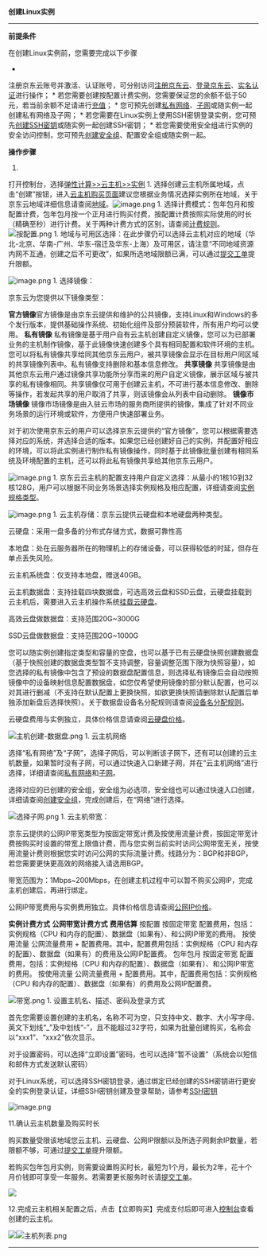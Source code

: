 **创建Linux实例**

****

**前提条件**

在创建Linux实例前，您需要完成以下步骤

* 
注册京东云账号并激活、认证账号，可分别访问[注册京东云](https://uc.jdcloud.com/reg)、[登录京东云](https://uc.jdcloud.com/login)、[实名认证](https://uc.jdcloud.com/account/certify)进行操作；
* 
若您需要创建按配置计费实例，您需要保证您的余额不低于50元，若当前余额不足请进行[充值](https://uc.jdcloud.com/user/recharge_index)；
* 
您可预先创建[私有网络](https://www.jdcloud.com/help/detail/1527/isCateLog/1)、[子网](https://www.jdcloud.com/help/detail/1542/isCateLog/1)或随实例一起创建私有网络及子网；
* 
若您需要在Linux实例上使用SSH密钥登录实例，您可预先[创建SSH密钥](https://www.jdcloud.com/help/detail/330/isCateLog/1)或随实例一起创建SSH密钥；
* 
若您需要使用安全组进行实例的安全访问控制，您可预先[创建安全组](https://www.jdcloud.com/help/detail/1486/isCateLog/1)、配置安全组或随实例一起。

**操作步骤**

1. 
打开控制台，选择[弹性计算>>云主机>>实例](http://console.jdcloud.com/host/compute/list?dataCenter=bj_02)
1. 
选择创建云主机所属地域，点击“创建”按钮，进入[云主机购买页面](http://console.jdcloud.com/host/compute/create?dataCenter=bj_02)建议您根据业务情况选择实例所在地域，关于京东云地域详细信息请查阅[地域](http://www.jdcloud.com/help/detail/872/isCateLog/1)。![image.png](https://img1.jcloudcs.com/cms/797bf42a-cd80-4e3a-a1ce-7e2d62ba0f8120171207155450.png)
1. 
选择计费模式：包年包月和按配置计费，包年包月按一个正月进行购买付费，按配置计费按照实际使用的时长（精确至秒）进行计费。关于两种计费方式的区别，请查阅[计费规则](http://www.jdcloud.com/help/detail/290/isCateLog/1)。![按配置.png](https://img1.jcloudcs.com/cms/236ef762-7da8-456a-8d12-ab779473ebea20170728154141.png)
1. 
地域与可用区选择：在此步骤仍可以选择云主机对应的地域（华北-北京、华南-广州、华东-宿迁及华东-上海）及可用区，请注意“不同地域资源内网不互通，创建之后不可更改”，如果所选地域限额已满，可以通过[提交工单](https://uc.jdcloud.com/question/submit)提升限额。

![image.png](https://img1.jcloudcs.com/cms/9e85695c-beb6-4ab5-ac7f-3353cec1102020180124183758.png)
1. 
选择镜像：

京东云为您提供以下镜像类型：

**官方镜像**官方镜像是由京东云提供和维护的公共镜像，支持Linux和Windows的多个发行版本，提供基础操作系统、初始化组件及部分预装软件，所有用户均可以使用。
**私有镜像**
私有镜像是基于用户自有云主机创建自定义镜像，您可以为已部署业务的主机制作镜像，基于此镜像快速创建多个具有相同配置和软件环境的主机。您可以将私有镜像共享给同其他京东云用户，被共享镜像会显示在目标用户同区域的共享镜像列表中。私有镜像支持删除和基本信息修改。
**共享镜像**
共享镜像是由其他京东云用户通过镜像共享功能所分享而来的用户自定义镜像，展示区域与被共享的私有镜像相同。共享镜像仅可用于创建云主机，不可进行基本信息修改、删除等操作，若发起共享的用户取消了共享，则该镜像会从列表中自动删除。
**镜像市场镜像**
镜像市场镜像是由入驻云市场的服务商所提供的镜像，集成了针对不同业务场景的运行环境或软件，方便用户快速部署业务。

对于初次使用京东云的用户可以选择京东云提供的“官方镜像”，您可以根据需要选择对应的系统，并选择合适的版本。如果您已经创建好自己的实例，并配置好相应的环境，可以将此实例进行制作私有镜像操作，同时基于此镜像批量创建有相同系统及环境配置的主机，还可以将此私有镜像共享给其他京东云用户。

![image.png](https://img1.jcloudcs.com/cms/b791a4b6-404a-4988-8248-ed1e03433b8d20180130004140.png)
1. 
京东云云主机的配置支持用户自定义选择：从最小的1核1G到32核128G，用户可以根据不同业务场景选择实例规格及相应配置，详细请查阅[实例规格类型](http://www.jdcloud.com/help/detail/302/isCateLog/1)。

![image.png](https://img1.jcloudcs.com/cms/2c46efcf-595a-43a7-9323-377301c1b95920180130004244.png)
1. 
云主机存储：京东云提供云硬盘和本地硬盘两种类型。

云硬盘：采用一盘多备的分布式存储方式，数据可靠性高

本地盘：处在云服务器所在的物理机上的存储设备，可以获得较低的时延，但存在单点丢失风险。

云主机系统盘：仅支持本地盘，赠送40GB。

云主机数据盘：支持挂载四块数据盘，可选高效云盘和SSD云盘，云硬盘挂载到云主机后，需要进入云主机操作系统[挂载云硬盘](http://www.jdcloud.com/help/detail/319/isCateLog/1)。

高效云盘做数据盘：支持范围20G~3000G

SSD云盘做数据盘：支持范围20G~1000G

您可以随实例创建指定类型和容量的空盘，也可以基于已有云硬盘快照创建数据盘（基于快照创建的数据盘类型暂不支持调整，容量调整范围下限为快照容量），如您选择的私有镜像中包含了预设的数据盘配置信息，则选择私有镜像后会自动按照镜像中的设备映射信息配置数据盘，如您仅希望使用镜像的部分默认配置，也可以对其进行删减（不支持在默认配置上更换快照，如欲更换快照请删除默认配置后单独添加新盘后选择快照）。关于数据盘设备名分配规则请查阅[设备名分配规则](https://www.jdcloud.com/help/detail/2263/isCatalog/1)。

云硬盘费用与实例独立，具体价格信息请查阅[云硬盘价格](http://www.jdcloud.com/help/detail/864/isCateLog/1)。

![主机创建-数据盘.png](https://img1.jcloudcs.com/cms/94773ea6-95d6-421b-93ea-8aaff311e53b20180322215430.png)
1. 
云主机网络

选择“私有网络”及“子网”，选择子网后，可以判断该子网下，还有可以创建的云主机数量，如果暂时没有子网，可以通过快速入口新建子网，并在“云主机网络”进行选择，详细请查阅[](http://www.jdcloud.com/help/detail/464/isCateLog/1)[私有网络](http://www.jdcloud.com/help/detail/1509/isCateLog/1)和[子网](http://www.jdcloud.com/help/detail/1510/isCateLog/1)。

选择对应的已创建的安全组，安全组为必选项，安全组也可以通过快速入口创建，详细请查阅[创建安全组](http://www.jdcloud.com/help/detail/1486/isCateLog/1)，完成创建后，在“网络”进行选择。

![选择子网.png](http://img1.jcloudcs.com/cms/e629d048-2bb1-475c-a439-0dbef1e9072b20170728155557.png)
1. 
云主机带宽：

京东云提供的公网IP带宽类型为按固定带宽计费及按使用流量计费，按固定带宽计费按购买时设置的带宽上限值计费，而与您实例当前实时访问公网带宽无关，按使用流量计费则根据您实时访问公网的实际流量计费。线路分为：BGP和非BGP，若您需要更快更高效的网络接入请选用BGP。

带宽范围为：1Mbps~200Mbps，在创建主机过程中可以暂不购买公网IP，完成主机创建后，再进行绑定。

公网IP带宽费用与实例费用独立。具体价格信息请查阅[公网IP价格](http://www.jdcloud.com/help/detail/868/isCateLog/1)。

**实例计费方式** **公网带宽计费方式** **费用估算** 按配置 按固定带宽 配置费用，包括：实例规格（CPU 和内存的配置）、数据盘（如果有）、和公网IP带宽的费用。 按使用流量 公网流量费用 + 配置费用。其中，配置费用包括：实例规格（CPU 和内存的配置）、数据盘（如果有）的费用及公网IP配置费。 包年包月 按固定带宽 配置费用，包括：实例规格（CPU 和内存的配置）、数据盘（如果有）、和公网IP带宽的费用。 按使用流量 公网流量费用 + 配置费用。其中，配置费用包括：实例规格（CPU 和内存的配置）、数据盘（如果有）的费用及公网IP配置费。

![带宽.png](http://img1.jcloudcs.com/cms/c99ba72e-370b-4881-a32b-b4f08aa980f920170728152933.png)
1. 
设置主机名、描述、密码及登录方式

首先您需要设置创建的主机名，名称不可为空，只支持中文、数字、大小写字母、英文下划线“_”及中划线“-”，且不能超过32字符，如果为批量创建购买，名称会以“xxx1”、“xxx2”依次显示。

对于设置密码，可以选择“立即设置”密码，也可以选择“暂不设置”（系统会以短信和邮件方式发送默认密码）

对于Linux系统，可以选择SSH密钥登录，通过绑定已经创建的SSH密钥进行更安全的实例登录认证，详细SSH密钥创建及登录帮助，请参考[SSH密钥](http://www.jdcloud.com/help/detail/329/isCateLog/1 "SSH密钥")

![image.png](https://img1.jcloudcs.com/cms/e94ce88e-d41d-49f9-af3a-255f8bf8878c20170913170607.png)

11.确认云主机数量及购买时长

购买数量受限该地域您云主机、云硬盘、公网IP限额以及所选子网剩余IP数量，若限额不够，可通过[提交工单](https://uc.jdcloud.com/question/submit "提交工单")提升限额。

若购买包年包月实例，则需要设置购买时长，最短为1个月，最长为2年，花十个月价钱即可享受一年服务。若需要更长服务时长请[提交工单](https://uc.jdcloud.com/question/submit "提交工单")。

![](https://img1.jcloudcs.com/cms/9762a0f1-663b-4c1b-90a0-1087fad6838520170410100715.png)

12.完成云主机相关配置之后，点击【立即购买】完成支付后即可进入[控制台](http://console.jdcloud.com/host/compute/list?dataCenter=bj_02 "控制台")查看创建的云主机。

![](http://cms.jdcloud.com/ueditor/themes/default/images/spacer.gif)![主机列表.png](https://img1.jcloudcs.com/cms/610d75da-7fc5-4c7a-9940-f7970d73c43e20180322220635.png)

****